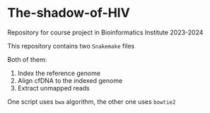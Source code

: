# The-shadow-of-HIV
Repository for course project in Bioinformatics Institute 2023-2024

This repository contains two `Snakemake` files

Both of them:

1) Index the reference genome
2) Align cfDNA to the indexed genome
3) Extract unmapped reads

One script uses `bwa` algorithm, the other one uses `bowtie2`
